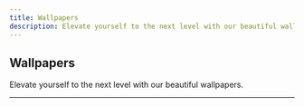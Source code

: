 ```yaml
---
title: Wallpapers
description: Elevate yourself to the next level with our beautiful wallpapers.
---
```


<script setup>
import WallpaperCard from '../.vitepress/theme/components/WallpaperCard.vue'
</script>

## Wallpapers

Elevate yourself to the next level with our beautiful wallpapers.

<WallpaperCard
  title="Arc"
  description="A rounded arc design with a gradient background."
  mobile="https://cdn.jsdelivr.net/gh/fmhy/design-system/branding/arc_mobile.png"
  desktop="https://cdn.jsdelivr.net/gh/fmhy/design-system/branding/arc_desktop.png"
/>

---

<WallpaperCard
  title="Rays"
  description="A gradient background with a rays design."
  mobile="https://cdn.jsdelivr.net/gh/fmhy/design-system/branding/rays_mobile.png"
  desktop="https://cdn.jsdelivr.net/gh/fmhy/design-system/branding/rays_desktop.png"
/>
